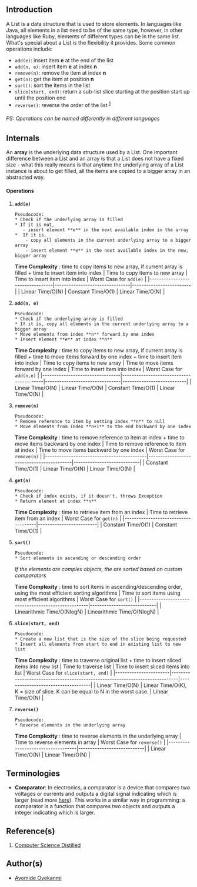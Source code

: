 ## Introduction
A List is a data structure that is used to store elements. In languages like Java, all elements in a list need to be of the same type, however, in other languages like Ruby, elements of different types can be in the same list. What's special about a List is the flexibility it provides. Some common operations include:
* `add(e)`: insert item **e** at the end of the list
* `add(n, e)`: insert item **e** at index **n**
* `remove(n)`: remove the item at index **n**
* `get(n)`: get the item at position **n**
* `sort()`: sort the items in the list
* `slice(start, end)`: return a sub-list slice starting at the position start up until the position end
* `reverse()`: reverse the order of the list <sup>[1](https://github.com/oyekanmiayo/data-structures-all-langs/tree/add-list-impl/list#references)</sup>

###### PS: Operations can be named differently in different languages

## Internals
An **array** is the underlying data structure used by a List. One important difference between a List and an array is that a List does not have a fixed size - what this really means is that anytime the underlying array of a List instance is about to get filled, all the items are copied to a bigger array in an abstracted way.

#### Operations
1. **`add(e)`**
    ```
    Pseudocode:
    * Check if the underlying array is filled
    * If it is not,
       - insert element **e** in the next available index in the array
    *  If it is,
        - copy all elements in the current underlying array to a bigger array
        - insert element **e** in the next available index in the new, bigger array
    ```

    **Time Complexity** : time to copy items to new array, if current array is filled + time to insert item into index
    | Time to copy items to new array | Time to insert item into index | Worst Case for `add(e)` |
    |---------------------------------|--------------------------------|-------------------------|
    | Linear Time/O(N)                | Constant Time/O(1)             | Linear Time/O(N)        |
    
2. **`add(n, e)`**
    ```
    Pseudocode:
    * Check if the underlying array is filled
    * If it is, copy all elements in the current underlying array to a bigger array
    * Move elements from index **n** forward by one index
    * Insert element **e** at index **n**
    ```
   
    **Time Complexity** : time to copy items to new array, if current array is filled + time to move items forward by one index + time to insert item into index
    | Time to copy items to new array | Time to move items forward by one index | Time to insert item into index | Worst Case for `add(n,e)` |
    |---------------------------------|-----------------------------------------|--------------------------------|---------------------------|
    | Linear Time/O(N)                | Linear Time/O(N)                        | Constant Time/O(1)             | Linear Time/O(N)          |


3. **`remove(n)`**
    ```
    Pseudocode:
    * Remove reference to item by setting index **n** to null
    * Move elements from index **n+1** to the end backward by one index
    ```
   
   **Time Complexity** : time to remove reference to item at index + time to move items backward by one index
   | Time to remove reference to item at index | Time to move items backward by one index | Worst Case for `remove(n)` |
   |-------------------------------------------|------------------------------------------|----------------------------|
   | Constant Time/O(1)                        | Linear Time/O(N)                         | Linear Time/O(N)           |

4. **`get(n)`**
    ```
    Pseudocode:
    * Check if index exists, if it doesn't, throws Exception
    * Return element at index **n**
    ```
    **Time Complexity** : time to retrieve item from an index
    | Time to retrieve item from an index | Worst Case for `get(n)` |
    |-------------------------------------|-------------------------|
    | Constant Time/O(1)                  | Constant Time/O(1)      |
    
5. **`sort()`**
    ```
    Pseudocode:
    * Sort elements in ascending or descending order
    ```
    *If the elements are complex objects, the are sorted based on custom comparators*
    
    **Time Complexity** :  time to sort items in ascending/descending order, using the most efficient sorting algorithms
    | Time to sort items using most efficient algorithms | Worst Case for `sort()`    |
    |----------------------------------------------------|----------------------------|
    | Linearithmic Time/O(NlogN)                         | Linearithmic Time/O(NlogN) |
    
6. **`slice(start, end)`**
    ```
    Pseudocode:
    * Create a new list that is the size of the slice being requested
    * Insert all elements from start to end in existing list to new list
    ```
   
    **Time Complexity** : time to traverse original list + time to insert sliced items into new list
    | Time to traverse list | Time to insert sliced items into list                                       | Worst Case for `slice(start, end)` |
    |-----------------------|-----------------------------------------------------------------------------|------------------------------------|
    | Linear Time/O(N)      | Linear Time/O(K), K = size of slice. K can be equal to N in the worst case. | Linear Time/O(N)                   |
   
7. **`reverse()`**
    ```
    Pseudocode:
    * Reverse elements in the underlying array 
    ```
   
   **Time Complexity** : time to reverse elements in the underlying array 
   | Time to reverse elements in array | Worst Case for `reverse()` |
   |-----------------------------------|----------------------------|
   | Linear Time/O(N)                  | Linear Time/O(N)           |

## Terminologies
* **Comparator**: In electronics, a comparator is a device that compares two voltages or currents and outputs a digital signal indicating which is larger (read more [here](https://en.wikipedia.org/wiki/Comparator)). This works in a similar way in programming: a comparator is a function that compares two objects and outputs a integer indicating which is larger.

## Reference(s)
1. [Computer Science Distilled](https://www.amazon.co.uk/Computer-Science-Distilled-Computational-Problems/dp/0997316020/ref=sr_1_1?adgrpid=52658140545&dchild=1&gclid=Cj0KCQjw8fr7BRDSARIsAK0Qqr6bz1aEFd_X517mpcZBAGaDJaeg-WARxB6mwEMMtupTPnTGI0a-1SIaAmH5EALw_wcB&hvadid=259122221401&hvdev=c&hvlocint=9041110&hvlocphy=1010294&hvnetw=g&hvqmt=e&hvrand=6311385300851562426&hvtargid=kwd-297429021778&hydadcr=17613_1817768&keywords=computer+science+distilled&qid=1602170396&sr=8-1&tag=googhydr-21)

## Author(s)
* [Ayomide Oyekanmi](https://github.com/oyekanmiayo)

